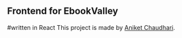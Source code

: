 ## Frontend for EbookValley
#written in React
This project is made by [Aniket Chaudhari](https://instagram.com/aniket.chaudhari3).
